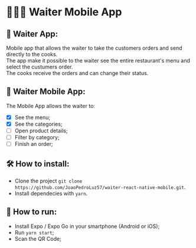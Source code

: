 # 👩🏽‍🍳 Waiter Mobile App

## 📱 Waiter App:

Mobile app that allows the waiter to take the customers orders and send directly to the cooks. <br />
The app make it possible to the waiter see the entire restaurant's menu and select the custumers order. <br />
The cooks receive the orders and can change their status.

## 📱 Waiter Mobile App:

The Mobile App allows the waiter to:

- [x] See the menu;
- [x] See the categories;
- [ ] Open product details;
- [ ] Filter by category;
- [ ] Finish an order;
 
## 🛠 How to install:

- Clone the project `git clone https://github.com/JoaoPedroLuz57/waiter-react-native-mobile.git`.
- Install dependecies with `yarn`.

## 🚀 How to run:

- Install Expo / Expo Go in your smartphone (Android or iOS);
- Run `yarn start`;
- Scan the QR Code;

